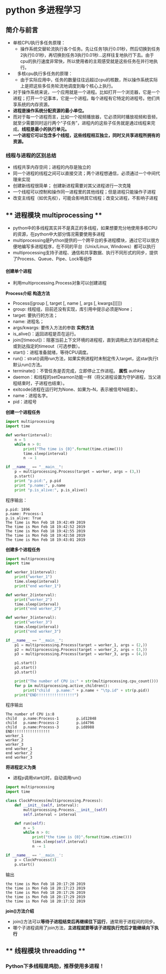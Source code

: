 # **python 多进程学习**
## **简介与前言**
- 单核CPU执行多任务原理：
  - 操作系统交替轮流执行各个任务。先让任务1执行0.01秒，然后切换到任务2执行0.01秒，再切换到任务3执行0.01秒...这样往复地执行下去。由于cpu的执行速度非常快，所以使用者的主观感受就是这些任务在并行地执行。
- 　多核cpu执行多任务的原理：
  - 由于实际应用中，任务的数量往往远超过cpu的核数，所以操作系统实际上是把这些多任务轮流地调度到每个核心上执行。
- 对于操作系统来说，一个应用就是一个进程。比如打开一个浏览器，它是一个进程；打开一个记事本，它是一个进程。每个进程有它特定的进程号。他们共享系统的内存资源。
- **进程是操作系统分配资源的最小单位。**
- 而对于每一个进程而言，比如一个视频播放器，它必须同时播放视频和音频，就至少需要同时运行两个“子任务”，进程内的这些子任务就是通过线程来完成。**线程是最小的执行单元。**
- **一个进程它可以包含多个线程，这些线程相互独立，同时又共享进程所拥有的资源。**
### **线程与进程的区别总结**
- 线程共享内存空间；进程的内存是独立的
- 同一个进程的线程之间可以直接交流；两个进程想通信，必须通过一个中间代理来实现
- 创建新线程很简单； 创建新进程需要对其父进程进行一次克隆
- 一个线程可以控制和操作同一进程里的其他线程；但是进程只能操作子进程
- 改变主线程（如优先权），可能会影响其它线程；改变父进程，不影响子进程

## ** 进程模块 multiprocessing **
- python中的多线程其实并不是真正的多线程，如果想要充分地使用多核CPU的资源，在python中大部分情况需要使用多进程
- multiprocessing是Python提供的一个跨平台的多进程模块，通过它可以很方便地编写多进程程序，在不同的平台（Unix/Linux, Windows）都可以执行
- multiprocessing支持子进程、通信和共享数据、执行不同形式的同步，提供了Process、Queue、Pipe、Lock等组件
#### **创建单个进程**
- 利用multiprocessing.Process对象可以创建进程

**Process介绍**
**构造方法**
  - Process([group [, target [, name [, args [, kwargs]]]]])
  - group: 线程组，目前还没有实现，库引用中提示必须是None；
  - target: 要执行的方法；
  - name: 进程名；
  - args/kwargs: 要传入方法的参数
**实例方法**
  - is_alive()：返回进程是否在运行。
  - join([timeout])：阻塞当前上下文环境的进程程，直到调用此方法的进程终止或到达指定的timeout（可选参数）。
  - start()：进程准备就绪，等待CPU调度。
  - run()：strat()调用run方法，如果实例进程时未制定传入target，这star执行t默认run()方法。
  - terminate()：不管任务是否完成，立即停止工作进程。
**属性**
    authkey
  - daemon：和线程的setDeamon功能一样（将父进程设置为守护进程，当父进程结束时，子进程也结束）。
  - exitcode(进程在运行时为None、如果为–N，表示被信号N结束）。
  - name：进程名字。
  - pid：进程号

**创建一个进程任务**
``` python
import multiprocessing
import time

def worker(interval):
    n = 5
    while n > 0:
        print("The time is {0}".format(time.ctime()))
        time.sleep(interval)
        n -= 1

if __name__ == "__main__":
    p = multiprocessing.Process(target = worker, args = (3,))
    p.start()
    print "p.pid:", p.pid
    print "p.name:", p.name
    print "p.is_alive:", p.is_alive()

```
程序输出：
```
p.pid: 1896
p.name: Process-1
p.is_alive: True
The time is Mon Feb 18 19:42:49 2019
The time is Mon Feb 18 19:42:52 2019
The time is Mon Feb 18 19:42:55 2019
The time is Mon Feb 18 19:42:58 2019
The time is Mon Feb 18 19:43:01 2019
```
**创建多个进程任务**
``` python
import multiprocessing
import time

def worker_1(interval):
    print("worker_1")
    time.sleep(interval)
    print("end worker_1")

def worker_2(interval):
    print("worker_2")
    time.sleep(interval)
    print("end worker_2")

def worker_3(interval):
    print("worker_3")
    time.sleep(interval)
    print("end worker_3")

if __name__ == "__main__":
    p1 = multiprocessing.Process(target = worker_1, args = (2,))
    p2 = multiprocessing.Process(target = worker_2, args = (3,))
    p3 = multiprocessing.Process(target = worker_3, args = (4,))

    p1.start()
    p2.start()
    p3.start()

    print("The number of CPU is:" + str(multiprocessing.cpu_count()))
    for p in multiprocessing.active_children():
        print("child   p.name:" + p.name + "\tp.id" + str(p.pid))
    print("END!!!!!!!!!!!!!!!!!")


```
程序输出
``` 
The number of CPU is:8
child   p.name:Process-1        p.id12848
child   p.name:Process-2        p.id4796
child   p.name:Process-3        p.id8988
END!!!!!!!!!!!!!!!!!
worker_1
worker_2
worker_3
end worker_1
end worker_2
end worker_3
```
**将进程定义为类**
- 进程p调用start()时，自动调用run()
``` python
import multiprocessing
import time

class ClockProcess(multiprocessing.Process):
    def __init__(self, interval):
        multiprocessing.Process.__init__(self)
        self.interval = interval

    def run(self):
        n = 5
        while n > 0:
            print("the time is {0}".format(time.ctime()))
            time.sleep(self.interval)
            n -= 1

if __name__ == '__main__':
    p = ClockProcess(3)
    p.start()
```
输出
```
the time is Mon Feb 18 20:17:20 2019 
the time is Mon Feb 18 20:17:23 2019
the time is Mon Feb 18 20:17:26 2019
the time is Mon Feb 18 20:17:29 2019
the time is Mon Feb 18 20:17:32 2019
```
**join()方法介绍**
- join()方法可以**等待子进程结束后再继续往下运行**，通常用于进程间的同步。
- 哪个子进程调用了join方法，**主进程就要等该子进程执行完后才能继续向下执行**



## ** 线程模块 threadding **


### **Python下多线程是鸡肋，推荐使用多进程！**



